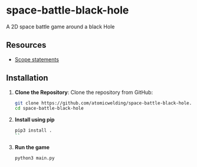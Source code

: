 # space-battle-black-hole
A 2D space battle game around a black Hole


## Resources

- [Scope statements](scope-statements.pdf)


## Installation 


1. **Clone the Repository**:
   Clone the repository from GitHub:

   ```bash
   git clone https://github.com/atomicwelding/space-battle-black-hole.git
   cd space-battle-black-hole
   ```
   
2. **Install using pip**
   ```bash
   pip3 install .
   ``

3. **Run the game**
   ```bash
   python3 main.py
   ```
